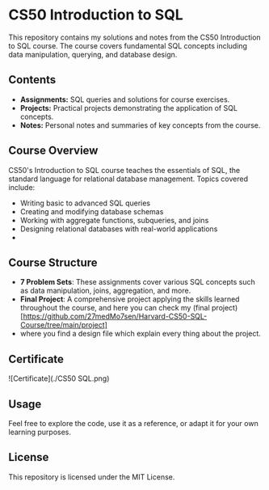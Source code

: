 # CS50 Introduction to SQL

This repository contains my solutions and notes from the CS50 Introduction to SQL course. The course covers fundamental SQL concepts including data manipulation, querying, and database design.

## Contents

- **Assignments:** SQL queries and solutions for course exercises.
- **Projects:** Practical projects demonstrating the application of SQL concepts.
- **Notes:** Personal notes and summaries of key concepts from the course.

## Course Overview

CS50's Introduction to SQL course teaches the essentials of SQL, the standard language for relational database management. Topics covered include:

- Writing basic to advanced SQL queries
- Creating and modifying database schemas
- Working with aggregate functions, subqueries, and joins
- Designing relational databases with real-world applications
- 
## Course Structure

- **7 Problem Sets**: These assignments cover various SQL concepts such as data manipulation, joins, aggregation, and more.
- **Final Project**: A comprehensive project applying the skills learned throughout the course, and here you can check my (final project)[https://github.com/27medMo7sen/Harvard-CS50-SQL-Course/tree/main/project]
- where you find a design file which explain every thing about the project.

## Certificate
![Certificate](./CS50 SQL.png)

## Usage

Feel free to explore the code, use it as a reference, or adapt it for your own learning purposes. 

## License

This repository is licensed under the MIT License.
